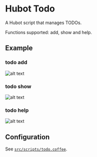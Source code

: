 # Hubot Todo

A Hubot script that manages TODOs.

Functions supported: add, show and help.

## Example
### todo add <task>
![alt text](https://github.com/vishals79/hubot-todo/blob/master/etc/todo-add.jpg "todo add")

### todo show
![alt text](https://github.com/vishals79/hubot-todo/blob/master/etc/todo-show.jpg "todo show")

### todo help
![alt text](https://github.com/vishals79/hubot-todo/blob/master/etc/todo-help.jpg "todo help")

## Configuration
See [`src/scripts/todo.coffee`](src/scripts/todo.coffee).

